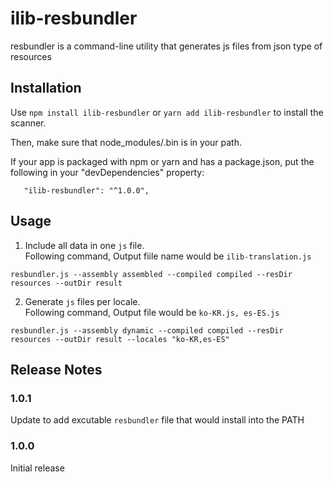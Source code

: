 # ilib-resbundler
resbundler is a command-line utility that generates js files from json type of resources

Installation
------------
Use `npm install ilib-resbundler` or `yarn add ilib-resbundler` to install the scanner.

Then, make sure that node_modules/.bin is in your path.

If your app is packaged with npm or yarn and has a package.json, put the following in your
   "devDependencies" property:

 ```
    "ilib-resbundler": "^1.0.0",
 ````

Usage
------------

1. Include all data in one `js` file.   
Following command, Output fiile name would be `ilib-translation.js`
```
resbundler.js --assembly assembled --compiled compiled --resDir resources --outDir result
```

2. Generate `js` files per locale.   
Following command, Output file would be `ko-KR.js, es-ES.js`
```
resbundler.js --assembly dynamic --compiled compiled --resDir resources --outDir result --locales "ko-KR,es-ES"
```

Release Notes
-------------
### 1.0.1
Update to add excutable `resbundler` file that would install into the PATH

### 1.0.0
Initial release